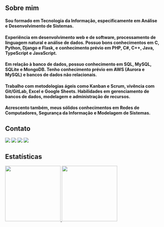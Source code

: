 ## Sobre mim

#### Sou formado em Tecnologia da Informação, especificamente em Análise e Desenvolvimento de Sistemas.

#### Experiência em desenvolvimento web e de software, processamento de linguagem natural e análise de dados. Possuo bons conhecimentos em C, Python, Django e Flask, e conhecimento prévio em PHP, C#, C++, Java, TypeScript e JavaScript.

#### Em relação à banco de dados, possuo conhecimento em SQL, MySQL, SQLite e MongoDB. Tenho conhecimento prévio em AWS (Aurora e MySQL) e bancos de dados não relacionais.

#### Trabalho com metodologias ágeis como Kanban e Scrum, vivência com Git/GitLab, Excel e Google Sheets. Habilidades em gerenciamento de bancos de dados, modelagem e administração de recursos.

#### Acrescento também, meus sólidos conhecimentos em Redes de Computadores, Segurança da Informação e Modelagem de Sistemas.

## Contato

<div>
<a href="https://twitter.com/arthxrmachado" target="_blank"><img loading="lazy" src="https://img.shields.io/badge/-Twitter-%231DA1F2?style=for-the-badge&logo=twitter&logoColor=white" target="_blank"></a>
<a href="https://www.instagram.com/arthur.machado/" target="_blank"><img loading="lazy" src="https://img.shields.io/badge/-Instagram-%23E4405F?style=for-the-badge&logo=instagram&logoColor=white" target="_blank"></a>
<a href = "mailto:arthurmachado780@gmail.com"><img loading="lazy" src="https://img.shields.io/badge/Gmail-D14836?style=for-the-badge&logo=gmail&logoColor=white" target="_blank"></a>
<a href="https://www.linkedin.com/in/arthurmachado31/" target="_blank"><img loading="lazy" src="https://img.shields.io/badge/-LinkedIn-%230077B5?style=for-the-badge&logo=linkedin&logoColor=white" target="_blank"></a>   
</div>

## Estatísticas

<div>
<a href="https://github.com/arthxrmachado">
<img loading="lazy" height="180em" src="https://github-readme-stats.vercel.app/api/top-langs/?username=arthxrmachado&layout=compact&langs_count=7&theme=dracula"/>
<img loading="lazy" height="180em" src="https://github-readme-stats.vercel.app/api?username=arthxrmachado&show_icons=true&theme=dracula&include_all_commits=true&count_private=true"/>
</div>
